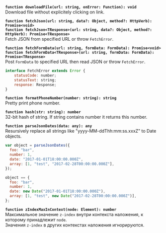 __`function downloadFile(url: string, onError: Function): void`__  
Download file without explicitely clicking on link.

__`function fetchJson(url: string, data?: Object, method?: HttpVerb): Promise<void>`__  
__`function fetchJson<TResponse>(url: string, data?: Object, method?: HttpVerb): Promise<TResponse>`__  
Fetch JSON from specified URL or throw `FetchError`.

__`function fetchFormData(url: string, formData: FormData): Promise<void>`__  
__`function fetchFormData<TResponse>(url: string, formData: FormData): Promise<TResponse>`__  
Post `FormData` to specified URL then read JSON or throw `FetchError`.

```js
interface FetchError extends Error {
    statusCode: number;
    statusText: string;
    response: Response;
}
```

__`function formatPhoneNumber(number: string): string`__  
Pretty print phone number.

__`function hash(str: string): number`__  
32-bit hash of string. If string contains number it returns this number.

__`function parseJsonDates(data: any): any`__  
Resursively replace all strings like "yyyy-MM-ddThh:mm:ss.xxxZ" to Date objects.

```js
var object = parseJsonDates({
  foo: "bar",
  number: 1,
  date: "2017-01-01T18:00:00.000Z",
  array: [1, "test", "2017-02-28T00:00:00.000Z"],
});

object == {
  foo: "bar",
  number: 1,
  date: new Date("2017-01-01T18:00:00.000Z"),
  array: [1, "test", new Date("2017-02-28T00:00:00.000Z")],
};
```

__`function zIndexMaxInContext(node: Element): number`__  
Максимальное значение `z-index` внутри контекста наложения, к которому принадлежит `node`.  
Значения `z-index` в других контекстах наложения игнорируются.